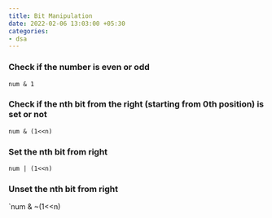 ```yaml
---
title: Bit Manipulation
date: 2022-02-06 13:03:00 +05:30
categories:
- dsa
---
```


### Check if the number is even or odd

`num & 1`

### Check if the nth bit from the right (starting from 0th position) is set or not

`num & (1<<n)`

### Set the nth bit from right

`num | (1<<n)`

### Unset the nth bit from right

`num & ~(1<<n)
